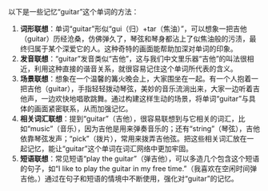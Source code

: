 以下是一些记忆“guitar”这个单词的方法：
1. **词形联想**：单词“guitar”形似“gui（归）+tar（焦油）”，可以想象一把吉他（guitar）历经沧桑，仿佛弹久了，琴弦和琴身都沾上了似焦油般的污渍，最终归属于某个深爱它的人。这种奇特的画面能帮助加深对单词的印象。
2. **发音联想**：“guitar”发音类似“吉他”，这与我们中文里乐器“吉他”的叫法很相近，利用这种直接的谐音关系，就很容易记住这个单词所代表的含义。
3. **场景联想**：想象在一个温馨的篝火晚会上，大家围坐在一起。有一个人抱着一把吉他（guitar），手指轻轻拨动琴弦，美妙的音乐流淌出来，大家一边听着吉他声，一边欢快地唱歌跳舞。通过构建这样生动的场景，将单词“guitar”与具体的画面紧密联系，从而加强记忆。
4. **相关词汇联想**：提到“guitar”（吉他），很容易联想到与它相关的词汇，比如“music”（音乐），因为吉他是用来弹奏音乐的；还有“string”（琴弦），吉他依靠琴弦发声；“pick”（拨片），常用来拨弄吉他弦。把这些相关词汇放在一起记忆，能让“guitar”这个单词在词汇网络中更加牢固。
5. **短语联想**：常见短语“play the guitar”（弹吉他），可以多造几个包含这个短语的句子，如“I like to play the guitar in my free time.”（我喜欢在空闲时间弹吉他。）通过在句子和短语的情境中不断使用，强化对“guitar”的记忆。 